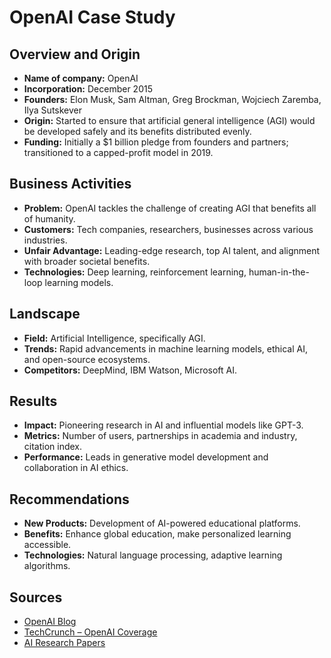 # OpenAI Case Study

## Overview and Origin
* **Name of company:** OpenAI
* **Incorporation:** December 2015
* **Founders:** Elon Musk, Sam Altman, Greg Brockman, Wojciech Zaremba, Ilya Sutskever
* **Origin:** Started to ensure that artificial general intelligence (AGI) would be developed safely and its benefits distributed evenly.
* **Funding:** Initially a $1 billion pledge from founders and partners; transitioned to a capped-profit model in 2019.

## Business Activities
* **Problem:** OpenAI tackles the challenge of creating AGI that benefits all of humanity.
* **Customers:** Tech companies, researchers, businesses across various industries.
* **Unfair Advantage:** Leading-edge research, top AI talent, and alignment with broader societal benefits.
* **Technologies:** Deep learning, reinforcement learning, human-in-the-loop learning models.

## Landscape
* **Field:** Artificial Intelligence, specifically AGI.
* **Trends:** Rapid advancements in machine learning models, ethical AI, and open-source ecosystems.
* **Competitors:** DeepMind, IBM Watson, Microsoft AI.

## Results
* **Impact:** Pioneering research in AI and influential models like GPT-3.
* **Metrics:** Number of users, partnerships in academia and industry, citation index.
* **Performance:** Leads in generative model development and collaboration in AI ethics.

## Recommendations
* **New Products:** Development of AI-powered educational platforms.
* **Benefits:** Enhance global education, make personalized learning accessible.
* **Technologies:** Natural language processing, adaptive learning algorithms.

## Sources
* [OpenAI Blog](https://openai.com/blog/)
* [TechCrunch – OpenAI Coverage](https://techcrunch.com/)
* [AI Research Papers](https://arxiv.org/)
